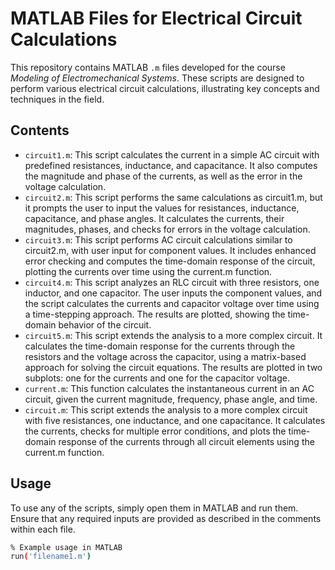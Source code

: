 # MATLAB Files for Electrical Circuit Calculations

This repository contains MATLAB `.m` files developed for the course *Modeling of Electromechanical Systems*. These scripts are designed to perform various electrical circuit calculations, illustrating key concepts and techniques in the field.

## Contents

- `circuit1.m`: This script calculates the current in a simple AC circuit with predefined resistances, inductance, and capacitance. It also computes the magnitude and phase of the currents, as well as the error in the voltage calculation.
- `circuit2.m`: This script performs the same calculations as circuit1.m, but it prompts the user to input the values for resistances, inductance, capacitance, and phase angles. It calculates the currents, their magnitudes, phases, and checks for errors in the voltage calculation.
- `circuit3.m`: This script performs AC circuit calculations similar to circuit2.m, with user input for component values. It includes enhanced error checking and computes the time-domain response of the circuit, plotting the currents over time using the current.m function.
- `circuit4.m`: This script analyzes an RLC circuit with three resistors, one inductor, and one capacitor. The user inputs the component values, and the script calculates the currents and capacitor voltage over time using a time-stepping approach. The results are plotted, showing the time-domain behavior of the circuit.
- `circuit5.m`: This script extends the analysis to a more complex circuit. It calculates the time-domain response for the currents through the resistors and the voltage across the capacitor, using a matrix-based approach for solving the circuit equations. The results are plotted in two subplots: one for the currents and one for the capacitor voltage.
- `current.m`: This function calculates the instantaneous current in an AC circuit, given the current magnitude, frequency, phase angle, and time.
- `circuit.m`: This script extends the analysis to a more complex circuit with five resistances, one inductance, and one capacitance. It calculates the currents, checks for multiple error conditions, and plots the time-domain response of the currents through all circuit elements using the current.m function.

## Usage

To use any of the scripts, simply open them in MATLAB and run them. Ensure that any required inputs are provided as described in the comments within each file.

```bash
% Example usage in MATLAB
run('filename1.m')
